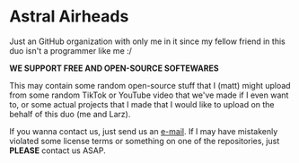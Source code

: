 # Astral Airheads

Just an GitHub organization with only me in it since my fellow friend in this duo isn't a programmer like me :/

**WE SUPPORT FREE AND OPEN-SOURCE SOFTEWARES**

This may contain some random open-source stuff that I (matt) might upload from some random TikTok or YouTube video that we've made if I even want to,
or some actual projects that I made that I would like to upload on the behalf of this duo (me and Larz).

If you wanna contact us, just send us an [e-mail](mailto:astralairheads@gmail.com). If I may have mistakenly violated some license terms or something
on one of the repositories, just **PLEASE** contact us ASAP.
